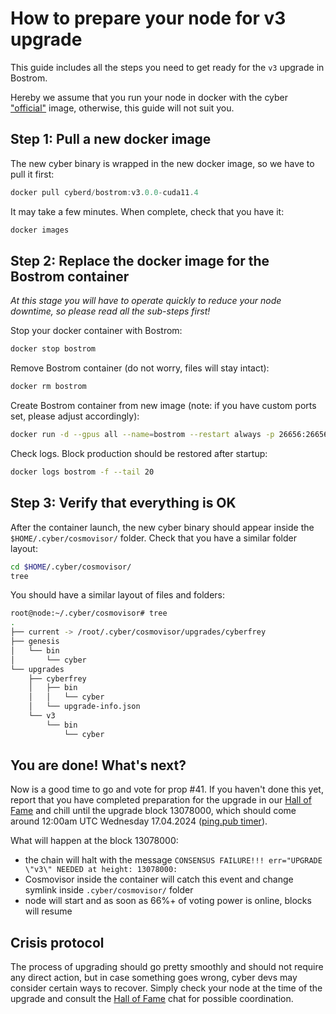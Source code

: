 # How to prepare your node for v3 upgrade

This guide includes all the steps you need to get ready for the `v3` upgrade in Bostrom.

Hereby we assume that you run your node in docker with the cyber ["official"](https://hub.docker.com/layers/cyber/cyberd/cyber/bostrom-1/images/sha256-6383de3e4562690907b0dbb99b752f53ef2d41f44a7d452a903d24397e49911b?context=explore) image, otherwise, this guide will not suit you.

## Step 1: Pull a new docker image

The new cyber binary is wrapped in the new docker image, so we have to pull it first:

```js
docker pull cyberd/bostrom:v3.0.0-cuda11.4
```

It may take a few minutes. When complete, check that you have it:

```js
docker images
```

## Step 2: Replace the docker image for the Bostrom container

*At this stage you will have to operate quickly to reduce your node downtime, so please read all the sub-steps first!*

Stop your docker container with Bostrom:

```js
docker stop bostrom
```

Remove Bostrom container (do not worry, files will stay intact):

```js
docker rm bostrom
```

Create Bostrom container from new image (note: if you have custom ports set, please adjust accordingly):

```sh
docker run -d --gpus all --name=bostrom --restart always -p 26656:26656 -p 26657:26657 -p 1317:1317 -e ALLOW_SEARCH=true -v $HOME/.cyber:/root/.cyber  cyberd/bostrom:v3.0.0-cuda11.4
```

Check logs. Block production should be restored after startup:

```sh
docker logs bostrom -f --tail 20 
```

## Step 3: Verify that everything is OK

After the container launch, the new cyber binary should appear inside the `$HOME/.cyber/cosmovisor/` folder. Check that you have a similar folder layout:

```sh
cd $HOME/.cyber/cosmovisor/
tree
```

You should have a similar layout of files and folders:

```sh
root@node:~/.cyber/cosmovisor# tree
.
├── current -> /root/.cyber/cosmovisor/upgrades/cyberfrey
├── genesis
│   └── bin
│       └── cyber
└── upgrades
    ├── cyberfrey
    │   ├── bin
    │   │   └── cyber
    │   └── upgrade-info.json
    └── v3
        └── bin
            └── cyber
```

## You are done! What's next?

Now is a good time to go and vote for prop #41. If you haven't done this yet, report that you have completed preparation for the upgrade in our [Hall of Fame](https://t.me/fameofcyber) and chill until the upgrade block 13078000, which should come around 12:00am UTC Wednesday 17.04.2024 ([ping.pub timer](https://ping.pub/bostrom/block/13078000)).

What will happen at the block 13078000:

- the chain will halt with the message `CONSENSUS FAILURE!!! err="UPGRADE \"v3\" NEEDED at height: 13078000:`
- Cosmovisor inside the container will catch this event and change symlink inside `.cyber/cosmovisor/` folder
- node will start and as soon as 66%+ of voting power is online, blocks will resume

## Crisis protocol

The process of upgrading should go pretty smoothly and should not require any direct action, but in case something goes wrong, cyber devs may consider certain ways to recover. Simply check your node at the time of the upgrade and consult the [Hall of Fame](https://t.me/fameofcyber) chat for possible coordination.
